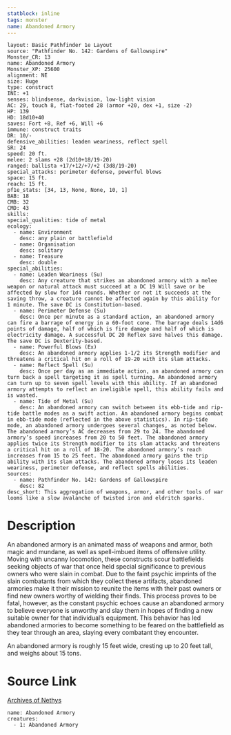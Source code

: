 ```yaml
---
statblock: inline
tags: monster
name: Abandoned Armory
---
```

```statblock
layout: Basic Pathfinder 1e Layout
source: "Pathfinder No. 142: Gardens of Gallowspire"
Monster_CR: 13
name: Abandoned Armory
Monster_XP: 25600
alignment: NE
size: Huge
type: construct
INI: +1
senses: blindsense, darkvision, low-light vision
AC: 29, touch 8, flat-footed 28 (armor +20, dex +1, size -2)
HP: 139
HD: 18d10+40
saves: Fort +8, Ref +6, Will +6
immune: construct traits
DR: 10/-
defensive_abilities: leaden weariness, reflect spell
SR: 24
speed: 20 ft.
melee: 2 slams +28 (2d10+18/19-20)
ranged: ballista +17/+12/+7/+2 (3d8/19-20)
special_attacks: perimeter defense, powerful blows
space: 15 ft.
reach: 15 ft.
pf1e_stats: [34, 13, None, None, 10, 1]
BAB: 18
CMB: 32
CMD: 43
skills: 
special_qualities: tide of metal
ecology:
  - name: Environment
    desc: any plain or battlefield
  - name: Organisation
    desc: solitary
  - name: Treasure
    desc: double
special_abilities:
  - name: Leaden Weariness (Su)
    desc: Any creature that strikes an abandoned armory with a melee weapon or natural attack must succeed at a DC 19 Will save or be affected by slow for 1d4 rounds. Whether or not it succeeds at the saving throw, a creature cannot be affected again by this ability for 1 minute. The save DC is Constitution-based.
  - name: Perimeter Defense (Su)
    desc: Once per minute as a standard action, an abandoned armory can fire a barrage of energy in a 60-foot cone. The barrage deals 14d6 points of damage, half of which is fire damage and half of which is electricity damage. A successful DC 20 Reflex save halves this damage. The save DC is Dexterity-based.
  - name: Powerful Blows (Ex)
    desc: An abandoned armory applies 1-1/2 its Strength modifier and threatens a critical hit on a roll of 19-20 with its slam attacks.
  - name: Reflect Spell (Su)
    desc: Once per day as an immediate action, an abandoned armory can turn back a spell targeting it as spell turning. An abandoned armory can turn up to seven spell levels with this ability. If an abandoned armory attempts to reflect an ineligible spell, this ability fails and is wasted.
  - name: Tide of Metal (Su)
    desc: An abandoned armory can switch between its ebb-tide and rip-tide battle modes as a swift action. An abandoned armory begins combat in ebb-tide mode (reflected in the above statistics). In rip-tide mode, an abandoned armory undergoes several changes, as noted below. The abandoned armory’s AC decreases from 29 to 24. The abandoned armory’s speed increases from 20 to 50 feet. The abandoned armory applies twice its Strength modifier to its slam attacks and threatens a critical hit on a roll of 18-20. The abandoned armory’s reach increases from 15 to 25 feet. The abandoned armory gains the trip ability with its slam attacks. The abandoned armory loses its leaden weariness, perimeter defense, and reflect spells abilities.
sources:
  - name: Pathfinder No. 142: Gardens of Gallowspire
    desc: 82
desc_short: This aggregation of weapons, armor, and other tools of war looms like a slow avalanche of twisted iron and eldritch sparks.
```
# Description
An abandoned armory is an animated mass of weapons and armor, both magic and mundane, as well as spell-imbued items of offensive utility. Moving with uncanny locomotion, these constructs scour battlefields seeking objects of war that once held special significance to previous owners who were slain in combat. Due to the faint psychic imprints of the slain combatants from which they collect these artifacts, abandoned armories make it their mission to reunite the items with their past owners or find new owners worthy of wielding their finds. This process proves to be fatal, however, as the constant psychic echoes cause an abandoned armory to believe everyone is unworthy and slay them in hopes of finding a new suitable owner for that individual’s equipment. This behavior has led abandoned armories to become something to be feared on the battlefield as they tear through an area, slaying every combatant they encounter.

 An abandoned armory is roughly 15 feet wide, cresting up to 20 feet tall, and weighs about 15 tons.
# Source Link
[Archives of Nethys](https://aonprd.com/MonsterDisplay.aspx?ItemName=Abandoned%20Armory)
```encounter-table
name: Abandoned Armory
creatures:
  - 1: Abandoned Armory
```
